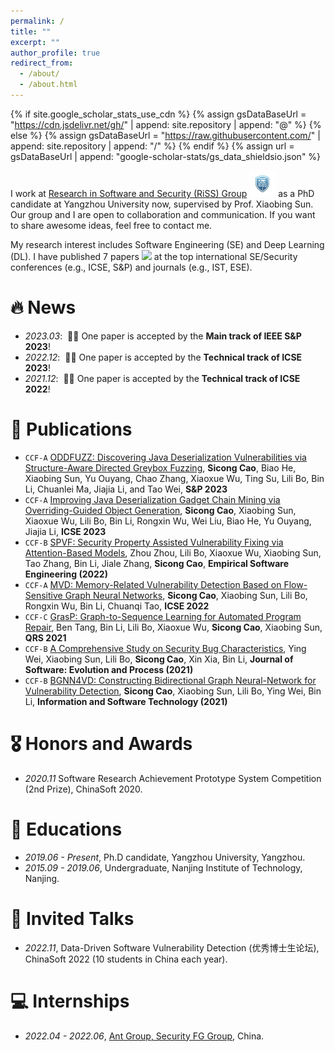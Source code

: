```yaml
---
permalink: /
title: ""
excerpt: ""
author_profile: true
redirect_from: 
  - /about/
  - /about.html
---
```


{% if site.google_scholar_stats_use_cdn %}
{% assign gsDataBaseUrl = "https://cdn.jsdelivr.net/gh/" | append: site.repository | append: "@" %}
{% else %}
{% assign gsDataBaseUrl = "https://raw.githubusercontent.com/" | append: site.repository | append: "/" %}
{% endif %}
{% assign url = gsDataBaseUrl | append: "google-scholar-stats/gs_data_shieldsio.json" %}

<span class='anchor' id='about-me'></span>

I work at [Research in Software and Security (RiSS) Group](http://riss.yzu.edu.cn/) <img src='./images/Riss_LOGO.jpg' style='width: 3em;'> as a PhD candidate at Yangzhou University now, supervised by Prof. Xiaobing Sun. Our group and I are open to collaboration and communication. If you want to share awesome ideas, feel free to contact me.

My research interest includes Software Engineering (SE) and Deep Learning (DL). I have published 7 papers <a href='https://scholar.google.com/citations?user=c-vPF2gAAAAJ'><img src="https://img.shields.io/endpoint?logo=Google%20Scholar&url=https%3A%2F%2Fcdn.jsdelivr.net%2Fgh%2FSicongCao%2Fsicongcao.github.io@google-scholar-stats%2Fgs_data_shieldsio.json&labelColor=f6f6f6&color=9cf&style=flat&label=citations"></a> at the top international SE/Security conferences (e.g., ICSE, S&P) and journals (e.g., IST, ESE).


# 🔥 News
- *2023.03*: &nbsp;🎉🎉 One paper is accepted by the **Main track of IEEE S&P 2023**!
- *2022.12*: &nbsp;🎉🎉 One paper is accepted by the **Technical track of ICSE 2023**!
- *2021.12*: &nbsp;🎉🎉 One paper is accepted by the **Technical track of ICSE 2022**!

# 📝 Publications 

- ``CCF-A`` [ODDFUZZ: Discovering Java Deserialization Vulnerabilities via Structure-Aware Directed Greybox Fuzzing](https://ieeexplore.ieee.org/document/10179377), **Sicong Cao**, Biao He, Xiaobing Sun, Yu Ouyang, Chao Zhang, Xiaoxue Wu, Ting Su, Lili Bo, Bin Li, Chuanlei Ma, Jiajia Li, and Tao Wei, **S&P 2023**
- ``CCF-A`` [Improving Java Deserialization Gadget Chain Mining via Overriding-Guided Object Generation](https://ieeexplore.ieee.org/document/10172888), **Sicong Cao**, Xiaobing Sun, Xiaoxue Wu, Lili Bo, Bin Li, Rongxin Wu, Wei Liu, Biao He, Yu Ouyang, Jiajia Li, **ICSE 2023**
- ``CCF-B`` [SPVF: Security Property Assisted Vulnerability Fixing via Attention-Based Models](https://link.springer.com/article/10.1007/s10664-022-10216-4), Zhou Zhou, Lili Bo, Xiaoxue Wu, Xiaobing Sun, Tao Zhang, Bin Li, Jiale Zhang, **Sicong Cao**, **Empirical Software Engineering (2022)**
- ``CCF-A`` [MVD: Memory-Related Vulnerability Detection Based on Flow-Sensitive Graph Neural Networks](https://dl.acm.org/doi/10.1145/3510003.3510219), **Sicong Cao**, Xiaobing Sun, Lili Bo, Rongxin Wu, Bin Li, Chuanqi Tao, **ICSE 2022**
- ``CCF-C`` [GrasP: Graph-to-Sequence Learning for Automated Program Repair](https://ieeexplore.ieee.org/document/9724652/), Ben Tang, Bin Li, Lili Bo, Xiaoxue Wu, **Sicong Cao**, Xiaobing Sun, **QRS 2021**
- ``CCF-B`` [A Comprehensive Study on Security Bug Characteristics](https://onlinelibrary.wiley.com/doi/10.1002/smr.2376), Ying Wei, Xiaobing Sun, Lili Bo, **Sicong Cao**, Xin Xia, Bin Li, **Journal of Software: Evolution and Process (2021)**
- ``CCF-B`` [BGNN4VD: Constructing Bidirectional Graph Neural-Network for Vulnerability Detection](https://www.sciencedirect.com/science/article/abs/pii/S0950584921000586?via%3Dihub), **Sicong Cao**, Xiaobing Sun, Lili Bo, Ying Wei, Bin Li, **Information and Software Technology (2021)**

# 🎖 Honors and Awards
- *2020.11* Software Research Achievement Prototype System Competition (2nd Prize), ChinaSoft 2020. 

# 📖 Educations
- *2019.06 - Present*, Ph.D candidate, Yangzhou University, Yangzhou.
- *2015.09 - 2019.06*, Undergraduate, Nanjing Institute of Technology, Nanjing.

# 💬 Invited Talks
- *2022.11*, Data-Driven Software Vulnerability Detection (优秀博士生论坛), ChinaSoft 2022 (10 students in China each year).

# 💻 Internships
- *2022.04 - 2022.06*, [Ant Group, Security FG Group](https://www.antgroup.com/), China.
